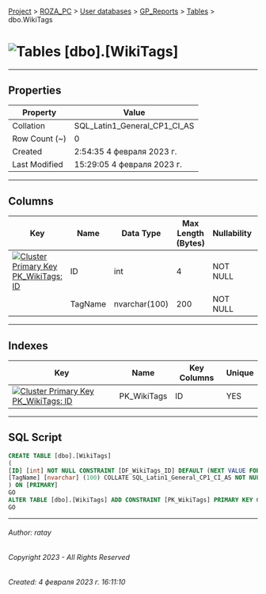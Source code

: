 #### 

[Project](../../../../index.md) > [ROZA_PC](../../../index.md) > [User databases](../../index.md) > [GP_Reports](../index.md) > [Tables](Tables.md) > dbo.WikiTags

# ![Tables](../../../../Images/Table32.png) [dbo].[WikiTags]

---

## <a name="#properties"></a>Properties

| Property | Value |
|---|---|
| Collation | SQL_Latin1_General_CP1_CI_AS |
| Row Count (~) | 0 |
| Created | 2:54:35 4 февраля 2023 г. |
| Last Modified | 15:29:05 4 февраля 2023 г. |


---

## <a name="#columns"></a>Columns

| Key | Name | Data Type | Max Length (Bytes) | Nullability | Default |
|---|---|---|---|---|---|
| [![Cluster Primary Key PK_WikiTags: ID](../../../../Images/pkcluster.png)](#indexes) | ID | int | 4 | NOT NULL | (NEXT VALUE FOR [WikiTagsID_seq]) |
|  | TagName | nvarchar(100) | 200 | NOT NULL |  |


---

## <a name="#indexes"></a>Indexes

| Key | Name | Key Columns | Unique |
|---|---|---|---|
| [![Cluster Primary Key PK_WikiTags: ID](../../../../Images/pkcluster.png)](#indexes) | PK_WikiTags | ID | YES |


---

## <a name="#sqlscript"></a>SQL Script

```sql
CREATE TABLE [dbo].[WikiTags]
(
[ID] [int] NOT NULL CONSTRAINT [DF_WikiTags_ID] DEFAULT (NEXT VALUE FOR [WikiTagsID_seq]),
[TagName] [nvarchar] (100) COLLATE SQL_Latin1_General_CP1_CI_AS NOT NULL
) ON [PRIMARY]
GO
ALTER TABLE [dbo].[WikiTags] ADD CONSTRAINT [PK_WikiTags] PRIMARY KEY CLUSTERED ([ID]) ON [PRIMARY]
GO

```


---

###### Author:  ratay

###### Copyright 2023 - All Rights Reserved

###### Created: 4 февраля 2023 г. 16:11:10

